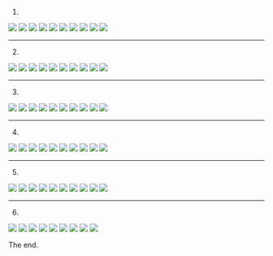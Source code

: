 
1. 
   
![](https://ae01.alicdn.com/kf/U27905d815d7e4501af5b68493bbd0fb9t.jpg)
![](https://ae01.alicdn.com/kf/Ua6197fb0d8d3487b93fb87b6b3d8a0e8v.jpg)
![](https://ae01.alicdn.com/kf/U7b446007f1ac48248ee828b053e18750c.jpg)
![](https://ae01.alicdn.com/kf/U34bea04567374e46a9a82ccde3068d2fu.jpg)
![](https://ae01.alicdn.com/kf/Ud8cc7cccfed94084a29b78226610b06ch.jpg)
![](https://ae01.alicdn.com/kf/U3093db96962b41a1abaffebd26f391e2Y.jpg)
![](https://ae01.alicdn.com/kf/U52654748b6724ca2a00a4aaadd5ab3b7M.jpg)
![](https://ae01.alicdn.com/kf/U057bcab5f82e4ffb9d396a4cef61d43eq.jpg)
![](https://ae01.alicdn.com/kf/U32486cd3d7d843d2b41e55b8bcc98083K.jpg)
![](https://ae01.alicdn.com/kf/Uc6a59713ff7841748fb52c760e9dcbc5V.jpg)
***
2.
![](https://img.vim-cn.com/14/80b1eefbdeee5ac14c7854df007d4028373a0d.gif)
![](https://img.vim-cn.com/e0/b6b75a988d0cfbd2529dceff88b24fb3605110.gif)
![](https://img.vim-cn.com/f0/6a8c2efb639fef987544302f588732dcd06730.gif)
![](https://img.vim-cn.com/8c/42f2bd791c4b7954b28a95d377d8196106e61e.gif)
![](https://img.vim-cn.com/58/f313f5de7eadeccdf75ba8afb153a0af8161d9.gif)
![](https://img.vim-cn.com/c8/f0cc4679832f0b146a776e5bac04a22eb5c8bc.gif)
![](https://img.vim-cn.com/81/e49e838bc5f13f58343e8a4349ed252826c339.gif)
![](https://img.vim-cn.com/0f/6471054d5d3287b330b20c42fa35ad3499cd43.gif)
![](https://img.vim-cn.com/a2/064312b91cf05875f32721fb201981aa26bafc.gif)
![](https://img.vim-cn.com/13/0f52041305472db9644d70c952219a0e6fc341.gif)
***
3.
![](https://img.rruu.net/image/5e6254f02eb0a)
![](https://img.rruu.net/image/5e6254fada956)
![](https://img.rruu.net/image/5e625503708a0)
![](https://img.rruu.net/image/5e62550cbfdd5)
![](https://img.rruu.net/image/5e625515c4964)
![](https://img.rruu.net/image/5e6255210bdda)
![](https://img.rruu.net/image/5e6255300458a)
![](https://img.rruu.net/image/5e6255396a323)
![](https://img.rruu.net/image/5e625542b047b)
![](https://img.rruu.net/image/5e62554baf3a0)
***
4.
![](https://img.rruu.net/image/5e638e5fa7c38)
![](https://img.rruu.net/image/5e638e66c3eae)
![](https://img.rruu.net/image/5e638e71918c5)
![](https://img.rruu.net/image/5e638e79e3a51)
![](https://img.rruu.net/image/5e638e8a789a4)
![](https://img.rruu.net/image/5e638e94e7be8)
![](https://img.rruu.net/image/5e638e9e04a2d)
![](https://img.rruu.net/image/5e638ea65d6f5)
![](https://img.rruu.net/image/5e638eae20cf8)
![](https://img.rruu.net/image/5e638ebd032bd)
***
5.
![](https://ae01.alicdn.com/kf/Uc7f1f1ce56784d9faab444bae9c1ab29X.jpg)
![](https://img.rruu.net/image/5e638c3b357b1)
![](https://img.rruu.net/image/5e638c4495f63)
![](https://img.rruu.net/image/5e638c4aba40a)
![](https://img.rruu.net/image/5e638c503cb87)
![](https://img.rruu.net/image/5e638c55c8a8f)
![](https://img.rruu.net/image/5e638c5dea996)
![](https://img.rruu.net/image/5e638c63d261e)
![](https://img.rruu.net/image/5e638c6af40d3)
![](https://img.rruu.net/image/5e638c6f1d9af)
***
6.
![](https://img.rruu.net/image/5e638d27477c9)
![](https://img.rruu.net/image/5e638d2f6a8e0)
![](https://img.rruu.net/image/5e638d38bb800)
![](https://img.rruu.net/image/5e638d4196e2e)
![](https://img.rruu.net/image/5e638d4c18ffa)
![](https://img.rruu.net/image/5e638d55e4e3b)
![](https://img.rruu.net/image/5e638d5f9098a)
![](https://img.rruu.net/image/5e638d686db26)
![](https://img.rruu.net/image/5e638d722576b)

The end.